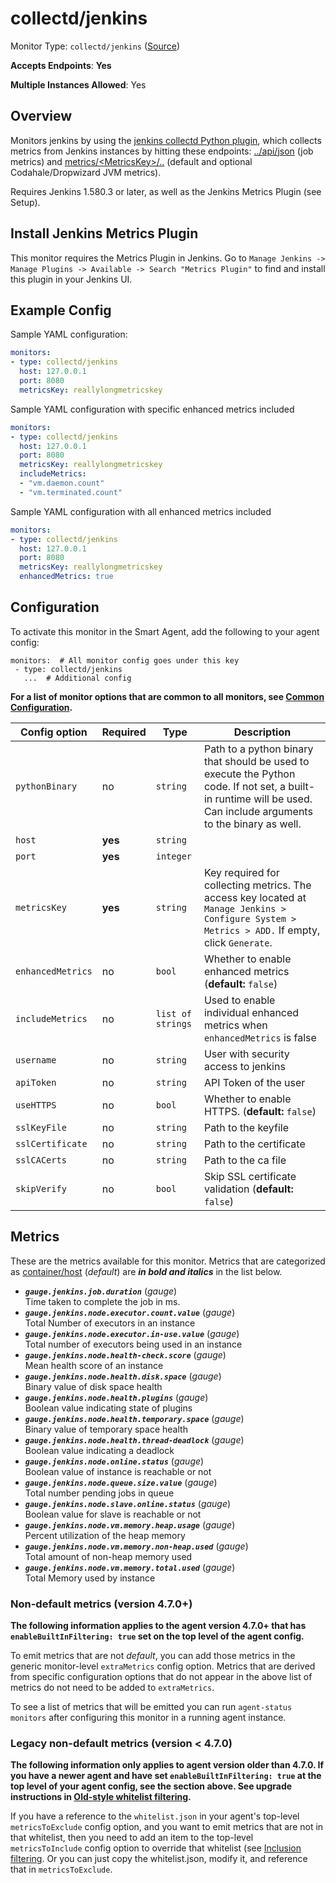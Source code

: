 <!--- GENERATED BY gomplate from scripts/docs/templates/monitor-page.md.tmpl --->

# collectd/jenkins

Monitor Type: `collectd/jenkins` ([Source](https://github.com/signalfx/signalfx-agent/tree/master/pkg/monitors/collectd/jenkins))

**Accepts Endpoints**: **Yes**

**Multiple Instances Allowed**: Yes

## Overview

Monitors jenkins by using the
[jenkins collectd Python
plugin](https://github.com/signalfx/collectd-jenkins), which collects
metrics from Jenkins instances by hitting these endpoints:
[../api/json](https://wiki.jenkins.io/display/jenkins/remote+access+api)
(job metrics)  and
[metrics/&lt;MetricsKey&gt;/..](https://wiki.jenkins.io/display/JENKINS/Metrics+Plugin)
(default and optional Codahale/Dropwizard JVM metrics).

Requires Jenkins 1.580.3 or later, as well as the Jenkins Metrics Plugin (see Setup).

<!--- SETUP --->
## Install Jenkins Metrics Plugin
This monitor requires the Metrics Plugin in Jenkins. Go to `Manage Jenkins -> Manage Plugins -> Available -> Search "Metrics Plugin"`
to find and install this plugin in your Jenkins UI.


<!--- SETUP --->
## Example Config

Sample YAML configuration:

```yaml
monitors:
- type: collectd/jenkins
  host: 127.0.0.1
  port: 8080
  metricsKey: reallylongmetricskey
```

Sample YAML configuration with specific enhanced metrics included

```yaml
monitors:
- type: collectd/jenkins
  host: 127.0.0.1
  port: 8080
  metricsKey: reallylongmetricskey
  includeMetrics:
  - "vm.daemon.count"
  - "vm.terminated.count"
```

Sample YAML configuration with all enhanced metrics included

```yaml
monitors:
- type: collectd/jenkins
  host: 127.0.0.1
  port: 8080
  metricsKey: reallylongmetricskey
  enhancedMetrics: true
```


## Configuration

To activate this monitor in the Smart Agent, add the following to your
agent config:

```
monitors:  # All monitor config goes under this key
 - type: collectd/jenkins
   ...  # Additional config
```

**For a list of monitor options that are common to all monitors, see [Common
Configuration](../monitor-config.md#common-configuration).**


| Config option | Required | Type | Description |
| --- | --- | --- | --- |
| `pythonBinary` | no | `string` | Path to a python binary that should be used to execute the Python code. If not set, a built-in runtime will be used.  Can include arguments to the binary as well. |
| `host` | **yes** | `string` |  |
| `port` | **yes** | `integer` |  |
| `metricsKey` | **yes** | `string` | Key required for collecting metrics.  The access key located at `Manage Jenkins > Configure System > Metrics > ADD.` If empty, click `Generate`. |
| `enhancedMetrics` | no | `bool` | Whether to enable enhanced metrics (**default:** `false`) |
| `includeMetrics` | no | `list of strings` | Used to enable individual enhanced metrics when `enhancedMetrics` is false |
| `username` | no | `string` | User with security access to jenkins |
| `apiToken` | no | `string` | API Token of the user |
| `useHTTPS` | no | `bool` | Whether to enable HTTPS. (**default:** `false`) |
| `sslKeyFile` | no | `string` | Path to the keyfile |
| `sslCertificate` | no | `string` | Path to the certificate |
| `sslCACerts` | no | `string` | Path to the ca file |
| `skipVerify` | no | `bool` | Skip SSL certificate validation (**default:** `false`) |


## Metrics

These are the metrics available for this monitor.
Metrics that are categorized as
[container/host](https://docs.signalfx.com/en/latest/admin-guide/usage.html#about-custom-bundled-and-high-resolution-metrics)
(*default*) are ***in bold and italics*** in the list below.


 - ***`gauge.jenkins.job.duration`*** (*gauge*)<br>    Time taken to complete the job in ms.
 - ***`gauge.jenkins.node.executor.count.value`*** (*gauge*)<br>    Total Number of executors in an instance
 - ***`gauge.jenkins.node.executor.in-use.value`*** (*gauge*)<br>    Total number of executors being used in an instance
 - ***`gauge.jenkins.node.health-check.score`*** (*gauge*)<br>    Mean health score of an instance
 - ***`gauge.jenkins.node.health.disk.space`*** (*gauge*)<br>    Binary value of disk space health
 - ***`gauge.jenkins.node.health.plugins`*** (*gauge*)<br>    Boolean value indicating state of plugins
 - ***`gauge.jenkins.node.health.temporary.space`*** (*gauge*)<br>    Binary value of temporary space health
 - ***`gauge.jenkins.node.health.thread-deadlock`*** (*gauge*)<br>    Boolean value indicating a deadlock
 - ***`gauge.jenkins.node.online.status`*** (*gauge*)<br>    Boolean value of instance is reachable or not
 - ***`gauge.jenkins.node.queue.size.value`*** (*gauge*)<br>    Total number pending jobs in queue
 - ***`gauge.jenkins.node.slave.online.status`*** (*gauge*)<br>    Boolean value for slave is reachable or not
 - ***`gauge.jenkins.node.vm.memory.heap.usage`*** (*gauge*)<br>    Percent utilization of the heap memory
 - ***`gauge.jenkins.node.vm.memory.non-heap.used`*** (*gauge*)<br>    Total amount of non-heap memory used
 - ***`gauge.jenkins.node.vm.memory.total.used`*** (*gauge*)<br>    Total Memory used by instance

### Non-default metrics (version 4.7.0+)

**The following information applies to the agent version 4.7.0+ that has
`enableBuiltInFiltering: true` set on the top level of the agent config.**

To emit metrics that are not _default_, you can add those metrics in the
generic monitor-level `extraMetrics` config option.  Metrics that are derived
from specific configuration options that do not appear in the above list of
metrics do not need to be added to `extraMetrics`.

To see a list of metrics that will be emitted you can run `agent-status
monitors` after configuring this monitor in a running agent instance.

### Legacy non-default metrics (version < 4.7.0)

**The following information only applies to agent version older than 4.7.0. If
you have a newer agent and have set `enableBuiltInFiltering: true` at the top
level of your agent config, see the section above. See upgrade instructions in
[Old-style whitelist filtering](../legacy-filtering.md#old-style-whitelist-filtering).**

If you have a reference to the `whitelist.json` in your agent's top-level
`metricsToExclude` config option, and you want to emit metrics that are not in
that whitelist, then you need to add an item to the top-level
`metricsToInclude` config option to override that whitelist (see [Inclusion
filtering](../legacy-filtering.md#inclusion-filtering).  Or you can just
copy the whitelist.json, modify it, and reference that in `metricsToExclude`.



